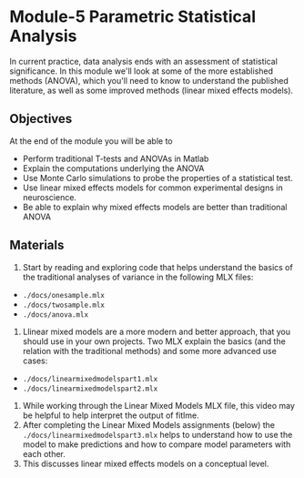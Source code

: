 # Module-5 Parametric Statistical Analysis

In current practice, data analysis ends with an assessment of statistical significance. In this module we'll look at some of the more established methods (ANOVA), which you'll need to know to understand the published literature, as well as some improved methods (linear mixed effects models).

## Objectives

At the end of the module you will be able to 

- Perform traditional T-tests and ANOVAs in Matlab
- Explain the computations underlying the ANOVA
- Use Monte Carlo simulations to probe the properties of a statistical test.
- Use linear mixed effects models for common experimental designs in neuroscience.
- Be able to explain why mixed effects models are better than traditional ANOVA

## Materials

1. Start by reading and exploring code that helps understand the basics of the traditional analyses of variance in the following MLX files:
  - `./docs/onesample.mlx`
  - `./docs/twosample.mlx`
  - `./docs/anova.mlx`
1. Llinear mixed models are a more modern and better approach, that you should  use in your own projects. Two MLX explain the basics (and the relation with the traditional methods) and some more advanced use cases:

  - `./docs/linearmixedmodelspart1.mlx`
  - `./docs/linearmixedmodelspart2.mlx`
1. While working through the Linear Mixed Models MLX file, this video may be helpful to help interpret the output of fitlme.
1. After completing the Linear Mixed Models assignments (below) the `./docs/linearmixedmodelspart3.mlx` helps to understand how to use the model to make predictions and how to compare model parameters with each other.
1. This discusses  linear mixed effects models on a conceptual level.

